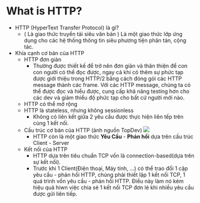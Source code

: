 # What is HTTP?
- HTTP (HyperText Transfer Protocol) là gì?  
    - ( Là giao thức truyền tải siêu văn bản ) Là một giao thức lớp ứng dụng cho các hệ thống thông tin siêu phương tiện phân tán, cộng tác.
- Khía cạnh cơ bản của HTTP
    -  HTTP đơn giản
        - Thường được thiết kế để trở nên đơn giản và thân thiện để con con người có thể đọc được, ngay cả khi có thêm sự phức tạp được giới thiệu trong HTTP/2 bằng cách đóng gói các HTTP message thành các frame. Với các HTTP message, chúng ta có thể được đọc và hiểu được, cung cấp khả năng testing hơn cho các dev và giảm thiểu độ phức tạp cho bất cứ người mới nào.
    - HTTP có thể mở rộng
    - HTTP là stateless, nhưng không sessionless
        - Không có liên kết giữa 2 yêu cầu được thực hiện liên tếp trên cùng 1 kết nối.
    - Cấu trúc cơ bản của HTTP (ảnh nguồn TopDev)
        ![](https://topdev.vn/blog/wp-content/uploads/2020/10/http-la-gi-1.gif)
        - HTTP còn là một giao thức **Yêu Cầu** - **Phản hồi** dựa trên cấu trúc Client - Server
    - Kết nối của HTTP
        - HTTP dựa trên tiêu chuẩn TCP vốn là connection-based(dựa trên sự kết nối).
        - Trước khi 1 Client(Điện thoại, Máy tính, ...) có thể trao đổi 1 cặp yêu cầu - phản hồi HTTP, chúng phải thiết lập 1 kết nối TCP, 1 quá trình vốn yêu cầu - phản hồi HTTP. Điều này làm nó kém hiệu quả hiwn việc chia sẻ 1 kết nối TCP đơn lẻ khi nhiều yêu cầu được gửi liên tiếp.